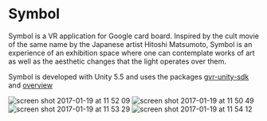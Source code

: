 # Symbol

Symbol is a VR application for Google card board. Inspired by the cult movie of the same name by the Japanese artist Hitoshi Matsumoto, Symbol is an experience of an exhibition space where one can contemplate works of art as well as the aesthetic changes that the light operates over them.

Symbol is developed with Unity 5.5 and uses the packages [gvr-unity-sdk](https://github.com/googlevr/gvr-unity-sdk/) and [overview](https://developers.google.com/vr/cardboard/overview)

![screen shot 2017-01-19 at 11 52 09](https://cloud.githubusercontent.com/assets/22668207/22182885/b20f1a5a-e0b0-11e6-95f0-40966ba1f692.png)
![screen shot 2017-01-19 at 11 50 49](https://cloud.githubusercontent.com/assets/22668207/22183019/f14f5ae2-e0b3-11e6-865c-88347ac36522.png)
![screen shot 2017-01-19 at 11 53 29](https://cloud.githubusercontent.com/assets/22668207/22183008/a3be612e-e0b3-11e6-8ea4-3caae7324175.png)
![screen shot 2017-01-19 at 11 54 12](https://cloud.githubusercontent.com/assets/22668207/22183009/a875777a-e0b3-11e6-95f0-a4419b24305c.png)
